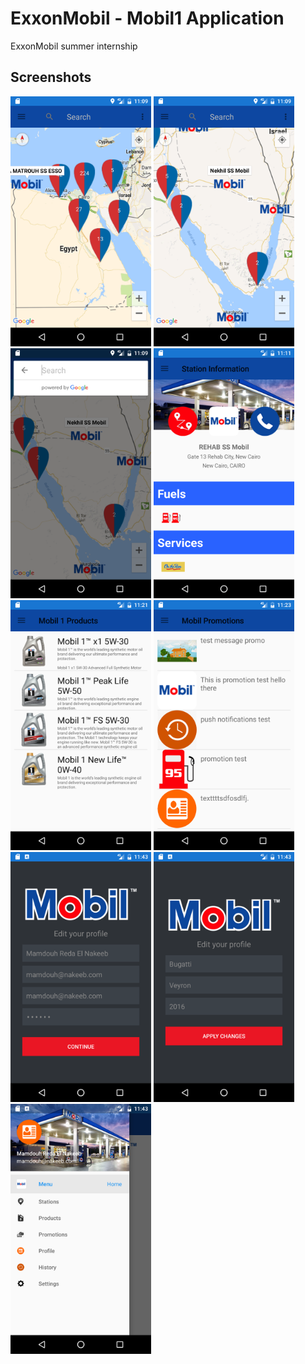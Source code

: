 # ExxonMobil - Mobil1 Application
ExxonMobil summer internship

Screenshots
-------------

<img src="ScreenShots/Screenshot_1478336977.png" height="400" alt="Screenshot"/> 
<img src="ScreenShots/Screenshot_1478336989.png" height="400" alt="Screenshot"/> 
<img src="ScreenShots/Screenshot_1478337001.png" height="400" alt="Screenshot"/> 
<img src="ScreenShots/Screenshot_1478337086.png" height="400" alt="Screenshot"/> 
<img src="ScreenShots/Screenshot_1478337693.png" height="400" alt="Screenshot"/> 
<img src="ScreenShots/Screenshot_1478337803.png" height="400" alt="Screenshot"/> 
<img src="ScreenShots/Screenshot_1478339013.png" height="400" alt="Screenshot"/> 
<img src="ScreenShots/Screenshot_1478339016.png" height="400" alt="Screenshot"/> 
<img src="ScreenShots/Screenshot_1478339024.png" height="400" alt="Screenshot"/> 
